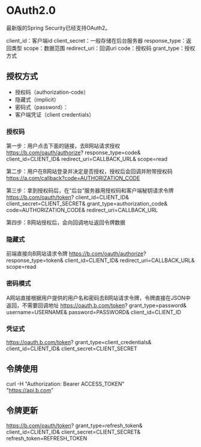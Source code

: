 
# OAuth2.0

最新版的Spring Security已经支持OAuth2。

client_id：客户端id
client_secret：一般存储在后台服务器
response_type：返回类型
scope：数据范围
redirect_uri：回调uri
code：授权码
grant_type：授权方式

## 授权方式

- 授权码（authorization-code）
- 隐藏式（implicit）
- 密码式（password）：
- 客户端凭证（client credentials）

### 授权码

第一步：用户点击下面的链接，去B网站请求授权
https://b.com/oauth/authorize?
  response_type=code&
  client_id=CLIENT_ID&
  redirect_uri=CALLBACK_URL&
  scope=read
  
第二步：用户在B网站登录并决定是否授权，授权后会回调并附带授权码
https://a.com/callback?code=AUTHORIZATION_CODE

第三步：拿到授权码后，在“后台”服务器用授权码和客户端秘钥请求令牌
https://b.com/oauth/token?
 client_id=CLIENT_ID&
 client_secret=CLIENT_SECRET&
 grant_type=authorization_code&
 code=AUTHORIZATION_CODE&
 redirect_uri=CALLBACK_URL
 
第四步：B网站授权后，会向回调地址返回令牌数据

### 隐藏式

前端直接向B网站请求令牌
https://b.com/oauth/authorize?
  response_type=token&
  client_id=CLIENT_ID&
  redirect_uri=CALLBACK_URL&
  scope=read

### 密码模式

A网站直接根据用户提供的用户名和密码去B网站请求令牌，令牌直接在JSON中返回，不需要回调地址
https://oauth.b.com/token?
  grant_type=password&
  username=USERNAME&
  password=PASSWORD&
  client_id=CLIENT_ID
  
### 凭证式

https://oauth.b.com/token?
  grant_type=client_credentials&
  client_id=CLIENT_ID&
  client_secret=CLIENT_SECRET

## 令牌使用

curl -H "Authorization: Bearer ACCESS_TOKEN" \
"https://api.b.com"

## 令牌更新

https://b.com/oauth/token?
  grant_type=refresh_token&
  client_id=CLIENT_ID&
  client_secret=CLIENT_SECRET&
  refresh_token=REFRESH_TOKEN